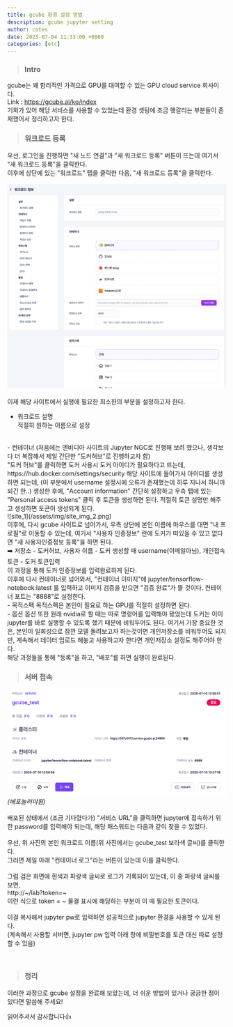 ```yaml
---
title: gcube 환경 설정 방법
description: gcube jupyter setting 
author: cotes
date: 2025-07-04 11:33:00 +0800
categories: [etc]
---
```


> ### Intro
gcube는 꽤 합리적인 가격으로 GPU를 대여할 수 있는 GPU cloud service 회사이다.   
Link : https://gcube.ai/ko/index   
기회가 있어 해당 서비스를 사용할 수 있었는데 환경 셋팅에 조금 헷갈리는 부분들이 존재했어서 정리하고자 한다.

> ### 워크로드 등록
우선, 로그인을 진행하면 "새 노드 연결"과 "새 워크로드 등록" 버튼이 뜨는데 여기서 "새 워크로드 등록"을 클릭한다.   
이후에 상단에 있는 "워크로드" 탭을 클릭한 다음, "새 워크로드 등록"을 클릭한다.   
<br>
![site](/assets/img/site_img.png)   
<br>
이제 해당 사이트에서 실행에 필요한 최소한의 부분을 설정하고자 한다.   
- 워크로드 설명   
적절히 원하는 이름으로 설정   
<br>
- 컨테이너   
(처음에는 엔비디아 사이트의 Jupyter NGC로 진행해 보려 했으나, 생각보다 더 복잡해서 제일 간단한 "도커허브"로 진행하고자 함)   
<br>
"도커 허브"를 클릭하면 도커 사용시 도커 아이디가 필요하다고 뜨는데,   
https://hub.docker.com/settings/security   
해당 사이트에 들어가서 아이디를 생성하면 되는데, (이 부분에서 username 설정시에 오류가 존재했는데 하루 지나서 하니까 되긴 한..) 생성한 후에, "Account information" 간단히 설정하고 우측 탭에 있는 "Personal access tokens" 클릭 후 토큰을 생성하면 된다. 적절히 토큰 설명만 해주고 생성하면 토큰이 생성되게 된다.   
<br>
![site_1](/assets/img/site_img_2.png)   
<br>
이후에, 다시 gcube 사이트로 넘어가서, 우측 상단에 본인 이름에 마우스를 대면 "내 프로필"로 이동할 수 있는데, 여기서 "사용자 인증정보" 란에 도커가 떠있을 수 있고 없다면 "새 사용자인증정보 등록"을 하면 된다.   
<br>
➡️ 저장소 - 도커허브, 사용자 이름 - 도커 생성할 때 username(이메일아님),  개인접속토큰 - 도커 토큰입력   
<br>
이 과정을 통해 도커 인증정보를 입력완료하게 된다.    
<br>
이후에 다시 컨테이너로 넘어와서, 
"컨테이너 이미지"에 jupyter/tensorflow-notebook:latest 를 입력하고 이미지 검증을 받으면 "검증 완료"가 뜰 것이다.   
컨테이너 포트는 "8888"로 설정한다.   
<br>
- 목적스펙   
목적스펙은 본인이 필요로 하는 GPU를 적절히 설정하면 된다.   
<br>
- 옵션   
옵션 또한 원래 nvidia로 할 때는 따로 명령어를 입력해야 됐었는데 도커는 이미 jupyter를 바로 실행할 수 있도록 했기 때문에 비워두어도 된다.   
여기서 가장 중요한 것은, 본인이 일회성으로 잠깐 모델 돌려보고자 하는것이면 개인저장소를 비워두어도 되지만, 계속해서 데이터 업로드 해놓고 사용하고자 한다면 개인저장소 설정도 해주어야 한다.   
<br>
해당 과정들을 통해 "등록"을 하고, "배포"를 하면 실행이 완료된다.
<br>

> ### 서버 접속
![site_3](/assets/img/site_img_3.png)_(배포눌러야됨)_   
<br>
배포된 상태에서 (조금 기다렸다가) "서비스 URL"을 클릭하면 jupyter에 접속하기 위한 password를 입력해야 되는데, 해당 패스워드는 다음과 같이 찾을 수 있었다.   
<br>
우선, 위 사진의 본인 워크로드 이름(위 사진에서는 gcube_test 보라색 글씨)를 클릭한다.   
그러면 제일 아래 "컨테이너 로그"라는 버튼이 있는데 이를 클릭한다.   
<br>
그럼 검은 화면에 흰색과 파랑색 글씨로 로그가 기록되어 있는데, 이 중 파랑색 글씨를 보면,   
http://~/lab?token=~   
이런 식으로 token = ~ 물결 표시에 해당하는 부분이 이 때 필요한 토큰이다.   
<br>
이걸 복사해서 jupyter pw로 입력하면 성공적으로 jupyter 환경을 사용할 수 있게 된다.   
(계속해서 사용할 서버면, jupyter pw 입력 아래 창에 비밀번호를 토큰 대신 따로 설정할 수 있음)   

<Br> 

>### 정리   
이러한 과정으로 gcube 설정을 완료해 보았는데, 더 쉬운 방법이 있거나 궁금한 점이 있다면 말씀해 주세요!   

읽어주셔서 감사합니다👍